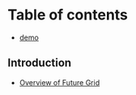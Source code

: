 # Table of contents

* [demo](README.md)

## Introduction

* [Overview of Future Grid](introduction/overview-of-future-grid.md)

